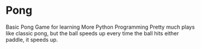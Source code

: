 # Pong
Basic Pong Game for learning More Python Programming
Pretty much plays like classic pong, but the ball speeds up every time the ball hits either paddle, it speeds up. 
